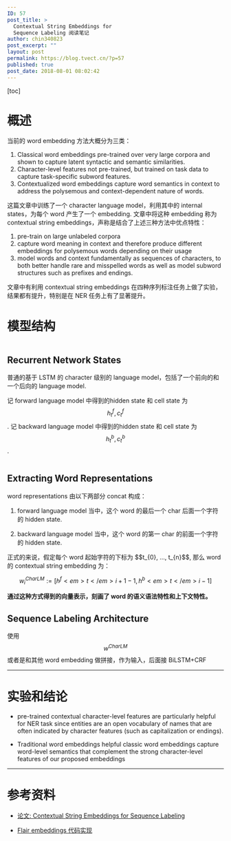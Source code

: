 ```yaml
---
ID: 57
post_title: >
  Contextual String Embeddings for
  Sequence Labeling 阅读笔记
author: chin340823
post_excerpt: ""
layout: post
permalink: https://blog.tvect.cn/?p=57
published: true
post_date: 2018-08-01 08:02:42
---
```

[toc]

<!--more-->

<h1>概述</h1>

当前的 word embedding 方法大概分为三类：

<ol>
<li>Classical word embeddings
pre-trained over very large corpora and shown to capture latent syntactic and semantic similarities.</li>
<li>Character-level features
not pre-trained, but trained on task data to capture task-specific subword features.</li>
<li>Contextualized word embeddings
capture word semantics in context to address the polysemous and context-dependent nature of words.</li>
</ol>

这篇文章中训练了一个 character language model，利用其中的 internal states，为每个 word 产生了一个 embedding. 文章中将这种 embedding 称为 contextual string embeddings，声称是结合了上述三种方法中优点特性：

<ol>
<li>pre-train on large unlabeled corpora</li>
<li>capture word meaning in context and therefore produce different embeddings for polysemous words depending on their usage</li>
<li>model words and context fundamentally as sequences of characters, to both better handle rare and misspelled words as well as model subword structures such as prefixes and endings.</li>
</ol>

文章中有利用 contextual string embeddings 在四种序列标注任务上做了实验，结果都有提升，特别是在 NER 任务上有了显著提升。

<h1>模型结构</h1>

<img src="http://blog.tvect.cc/wp-content/uploads/2018/08/seqlabel_model.png" alt="" />

<h2>Recurrent Network States</h2>

普通的基于 LSTM 的 character 级别的 language model，包括了一个前向的和一个后向的 language model.

记 forward language model 中得到的hidden state 和 cell state 为 $$h_{t}^{f}, c_{t}^{f}$$.
记 backward language model 中得到的hidden state 和 cell state 为 $$h_{t}^{b}, c_{t}^{b}$$.

<img src="http://blog.tvect.cc/wp-content/uploads/2018/08/char-lm.png" alt="" />

<h2>Extracting Word Representations</h2>

word representations 由以下两部分 concat 构成：

<ol>
<li>forward language model 当中，这个 word 的最后一个 char 后面一个字符的 hidden state.</p></li>
<li><p>backward language model 当中，这个 word 的第一 char 的前面一个字符的 hidden state.</p></li>
</ol>

<p>正式的来说，假定每个 word 起始字符的下标为 $$t_{0}, ..., t_{n}$$, 那么 word 的 contextual string embedding 为：

$$
w_{i}^{CharLM} := [h^{f}<em>{t</em>{i+1}-1}, h^{b}<em>{t</em>{i}-1}]
$$

<strong>通过这种方式得到的向量表示，刻画了 word 的语义语法特性和上下文特性。</strong>

<h2>Sequence Labeling Architecture</h2>

使用 $$w^{CharLM}$$ 或者是和其他 word embedding 做拼接，作为输入，后面接 BiLSTM+CRF

<hr />

<h1>实验和结论</h1>

<ul>
<li><p>pre-trained contextual character-level features are particularly helpful for NER task
since entities are an open vocabulary of names that are often indicated by character features (such as capitalization or endings).</p></li>
<li><p>Traditional word embeddings helpful
classic word embeddings capture word-level semantics that complement the strong character-level features of our proposed embeddings</p></li>
</ul>

<hr />

<h1>参考资料</h1>

<ul>
<li><p><a href="https://drive.google.com/file/d/17yVpFA7MmXaQFTe-HDpZuqw9fJlmzg56/view">论文: Contextual String Embeddings for Sequence Labeling</a></p></li>
<li><p><a href="https://github.com/zalandoresearch/flair">Flair embeddings 代码实现</a></p></li>
</ul>